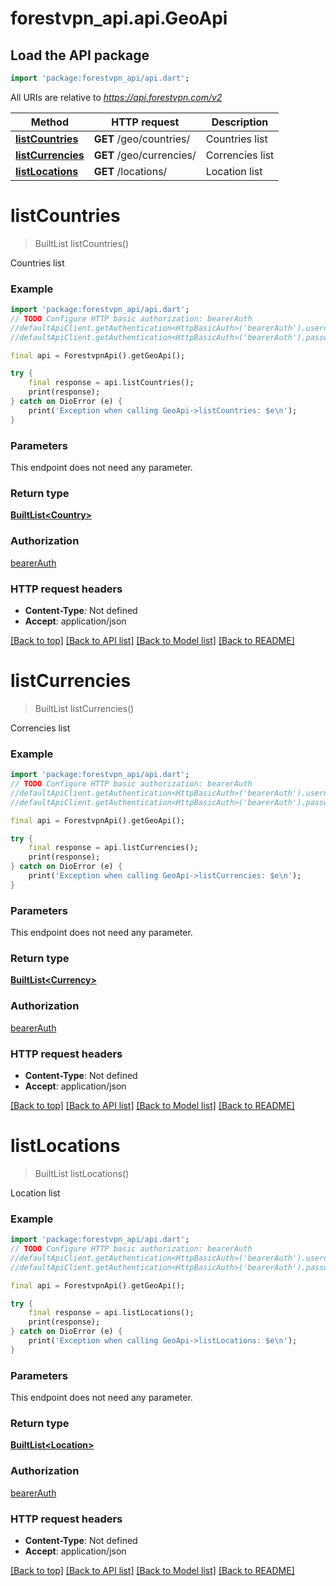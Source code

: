 # forestvpn_api.api.GeoApi

## Load the API package
```dart
import 'package:forestvpn_api/api.dart';
```

All URIs are relative to *https://api.forestvpn.com/v2*

Method | HTTP request | Description
------------- | ------------- | -------------
[**listCountries**](GeoApi.md#listcountries) | **GET** /geo/countries/ | Countries list
[**listCurrencies**](GeoApi.md#listcurrencies) | **GET** /geo/currencies/ | Correncies list
[**listLocations**](GeoApi.md#listlocations) | **GET** /locations/ | Location list


# **listCountries**
> BuiltList<Country> listCountries()

Countries list

### Example
```dart
import 'package:forestvpn_api/api.dart';
// TODO Configure HTTP basic authorization: bearerAuth
//defaultApiClient.getAuthentication<HttpBasicAuth>('bearerAuth').username = 'YOUR_USERNAME'
//defaultApiClient.getAuthentication<HttpBasicAuth>('bearerAuth').password = 'YOUR_PASSWORD';

final api = ForestvpnApi().getGeoApi();

try {
    final response = api.listCountries();
    print(response);
} catch on DioError (e) {
    print('Exception when calling GeoApi->listCountries: $e\n');
}
```

### Parameters
This endpoint does not need any parameter.

### Return type

[**BuiltList&lt;Country&gt;**](Country.md)

### Authorization

[bearerAuth](../README.md#bearerAuth)

### HTTP request headers

 - **Content-Type**: Not defined
 - **Accept**: application/json

[[Back to top]](#) [[Back to API list]](../README.md#documentation-for-api-endpoints) [[Back to Model list]](../README.md#documentation-for-models) [[Back to README]](../README.md)

# **listCurrencies**
> BuiltList<Currency> listCurrencies()

Correncies list

### Example
```dart
import 'package:forestvpn_api/api.dart';
// TODO Configure HTTP basic authorization: bearerAuth
//defaultApiClient.getAuthentication<HttpBasicAuth>('bearerAuth').username = 'YOUR_USERNAME'
//defaultApiClient.getAuthentication<HttpBasicAuth>('bearerAuth').password = 'YOUR_PASSWORD';

final api = ForestvpnApi().getGeoApi();

try {
    final response = api.listCurrencies();
    print(response);
} catch on DioError (e) {
    print('Exception when calling GeoApi->listCurrencies: $e\n');
}
```

### Parameters
This endpoint does not need any parameter.

### Return type

[**BuiltList&lt;Currency&gt;**](Currency.md)

### Authorization

[bearerAuth](../README.md#bearerAuth)

### HTTP request headers

 - **Content-Type**: Not defined
 - **Accept**: application/json

[[Back to top]](#) [[Back to API list]](../README.md#documentation-for-api-endpoints) [[Back to Model list]](../README.md#documentation-for-models) [[Back to README]](../README.md)

# **listLocations**
> BuiltList<Location> listLocations()

Location list

### Example
```dart
import 'package:forestvpn_api/api.dart';
// TODO Configure HTTP basic authorization: bearerAuth
//defaultApiClient.getAuthentication<HttpBasicAuth>('bearerAuth').username = 'YOUR_USERNAME'
//defaultApiClient.getAuthentication<HttpBasicAuth>('bearerAuth').password = 'YOUR_PASSWORD';

final api = ForestvpnApi().getGeoApi();

try {
    final response = api.listLocations();
    print(response);
} catch on DioError (e) {
    print('Exception when calling GeoApi->listLocations: $e\n');
}
```

### Parameters
This endpoint does not need any parameter.

### Return type

[**BuiltList&lt;Location&gt;**](Location.md)

### Authorization

[bearerAuth](../README.md#bearerAuth)

### HTTP request headers

 - **Content-Type**: Not defined
 - **Accept**: application/json

[[Back to top]](#) [[Back to API list]](../README.md#documentation-for-api-endpoints) [[Back to Model list]](../README.md#documentation-for-models) [[Back to README]](../README.md)

